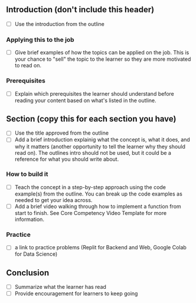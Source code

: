 ## Introduction (don't include this header)
- [ ] Use the introduction from the outline

### Applying this to the job
- [ ] Give brief examples of how the topics can be applied on the job. This is your chance to "sell" the topic to the learner so they are more motivated to read on. 

### Prerequisites
- [ ] Explain which prerequisites the learner should understand before reading your content based on what's listed in the outline. 

## Section (copy this for each section you have)
- [ ] Use the title approved from the outline
- [ ] Add a brief introduction explainig what the concept is, what it does, and why it matters (another opportunity to tell the learner why they should read on). The outlines intro should not be used, but it could be a reference for what you should write about.
### How to build it
- [ ] Teach the concept in a step-by-step approach using the code example(s) from the outline. You can break up the code examples as needed to get your idea across. 
- [ ] Add a brief video walking through how to implement a function from start to finish. See Core Competency Video Template for more information.
### Practice
- [ ] a link to practice problems (Replit for Backend and Web, Google Colab for Data Science)

## Conclusion
- [ ] Summarize what the learner has read
- [ ] Provide encouragement for learners to keep going
